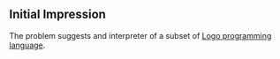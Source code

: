 ## Initial Impression

The problem suggests and interpreter of a subset of [Logo programming language](https://simple.wikipedia.org/wiki/Logo_(programming_language)).
